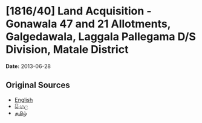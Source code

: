 # [1816/40] Land Acquisition - Gonawala 47 and 21 Allotments, Galgedawala, Laggala Pallegama D/S Division, Matale District

**Date:** 2013-06-28

## Original Sources

- [English](https://documents.gov.lk/view/extra-gazettes/2013/6/1816-40_E.pdf)
- [සිංහල](https://documents.gov.lk/view/extra-gazettes/2013/6/1816-40_S.pdf)
- [தமிழ்](https://documents.gov.lk/view/extra-gazettes/2013/6/1816-40_T.pdf)
